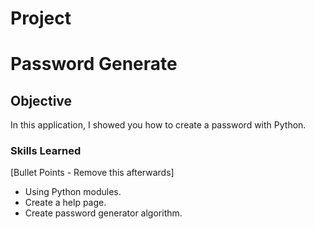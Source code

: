 # Project

# Password Generate

## Objective
In this application, I showed you how to create a password with Python.

### Skills Learned
[Bullet Points - Remove this afterwards]

- Using Python modules.
- Create a help page.
- Create password generator algorithm.

